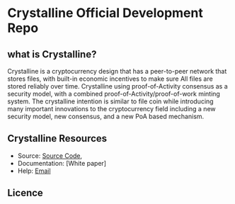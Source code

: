 # Crystalline Official Development Repo

## what is Crystalline?
Crystalline is a cryptocurrency design that has a peer-to-peer network that stores files, with built-in economic incentives to make sure All files are stored reliably over time. Crystalline using proof-of-Activity consensus as a security model, with a combined proof-of-Activity/proof-of-work minting system. The crystalline intention is similar to file coin while introducing many important innovations to the cryptocurrency field including a new security model, new consensus, and a new PoA based mechanism.


## Crystalline Resources
* Source: [Source Code](https://github.com/Crystaline-Coin/crystaline),
* Documentation: [White paper]
* Help: [Email](crystalline.help@gmail.com)

## Licence
